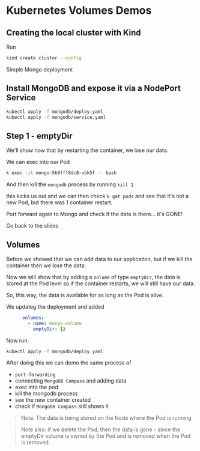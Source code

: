 # Kubernetes Volumes Demos

## Creating the local cluster with Kind

Run

```bash
kind create cluster --config
```

Simple Mongo deployment

## Install MongoDB and expose it via a NodePort Service

```bash
kubectl apply -f mongodb/deploy.yaml
kubectl apply -f mongodb/service.yaml
```

## Step 1 - emptyDir

We'll show now that by restarting the container, we lose our data.

We can exec into our Pod

```bash
k exec -it mongo-5b9fff8dc8-vbk5f -- bash
```

And then kill the `mongodb` process by running `kill 1`

this kicks us out and we can then check `k get pods` and see that it's not a new Pod, but there
was 1 container restart.

Port forward again to Mongo and check if the data is there... it's GONE!

Go back to the slides

## Volumes

Before we showed that we can add data to our application, but if we kill the container
then we lose the data.

Now we will show that by adding a `Volume` of type `emptyDir`, the data is stored at the
Pod level so if the container restarts, we will still have our data.

So, this way, the data is available for as long as the Pod is alive.

We updateg the deployment and added

```yaml
      volumes:
        - name: mongo-volume
          emptyDir: {}
```

Now run:

```bash
kubectl apply -f mongodb/deploy.yaml
```

After doing this we can demo the same process of 

- `port-forwarding`
- connecting `MongoDB Compass` and adding data
- exec into the pod
- kill the mongodb process
- see the new container created
- check if `MongoDB Compass` still shows it

> Note: The data is being stored on the Node where the Pod is running

> Note also: if we delete the Pod, then the data is gone - since the emptyDir
> volume is owned by the Pod and is removed when the Pod is removed.
